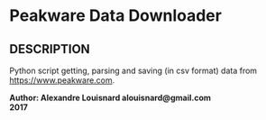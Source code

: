 # Peakware Data Downloader
## DESCRIPTION
Python script getting, parsing and saving (in csv format) data from https://www.peakware.com.  

**Author: Alexandre Louisnard alouisnard\@gmail.com**  
**2017**
